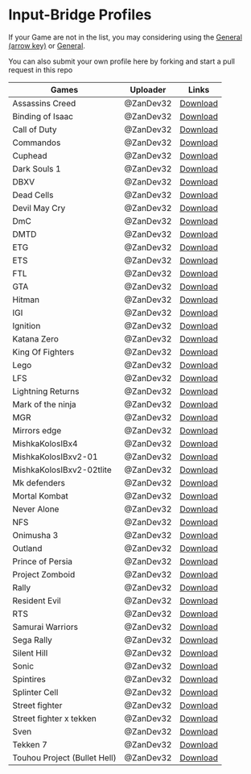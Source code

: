 # Input-Bridge Profiles

If your Game are not in the list, you may considering using the [General (arrow key)](https://raw.githubusercontent.com/olegos2/mobox/main/components/Input-Bridge-Profiles/General(arrow).ibp.7z) or [General](https://raw.githubusercontent.com/olegos2/mobox/main/components/Input-Bridge-Profiles/General.ibp.7z).

You can also submit your own profile here by forking and start a pull request in this repo

|       Games                     |   Uploader   |                                                             Links                                                                                  |
|---------------------------------|--------------|----------------------------------------------------------------------------------------------------------------------------------------------------|
|Assassins Creed                  |@ZanDev32 |[Download](https://raw.githubusercontent.com/olegos2/mobox/main/components/Input-Bridge-Profiles/Assassins%20Creed.ibp.7z)                     |
|Binding of Isaac                 |@ZanDev32 |[Download](https://raw.githubusercontent.com/olegos2/mobox/main/components/Input-Bridge-Profiles/Binding%20of%20Isaac.ibp.7z)                  |
|Call of Duty                     |@ZanDev32 |[Download](https://raw.githubusercontent.com/olegos2/mobox/main/components/Input-Bridge-Profiles/Call%20of%20Duty.ibp.7z)                      |
|Commandos                        |@ZanDev32 |[Download](https://raw.githubusercontent.com/olegos2/mobox/main/components/Input-Bridge-Profiles/Commandos.ibp.7z)                             |
|Cuphead                          |@ZanDev32 |[Download](https://raw.githubusercontent.com/olegos2/mobox/main/components/Input-Bridge-Profiles/Cuphead%20.ibp.7z)                            |
|Dark Souls 1                     |@ZanDev32 |[Download](https://raw.githubusercontent.com/olegos2/mobox/main/components/Input-Bridge-Profiles/Dark%20Souls%201.ibp.7z)                      |
|DBXV                             |@ZanDev32 |[Download](https://raw.githubusercontent.com/olegos2/mobox/main/components/Input-Bridge-Profiles/DBXV.ibp.7z)                                  |
|Dead Cells                       |@ZanDev32 |[Download](https://raw.githubusercontent.com/olegos2/mobox/main/components/Input-Bridge-Profiles/Dead%20Cells.ibp.7z)                          |
|Devil May Cry                    |@ZanDev32 |[Download](https://raw.githubusercontent.com/olegos2/mobox/main/components/Input-Bridge-Profiles/Devil%20May%20Cry.ibp.7z)                     |
|DmC                              |@ZanDev32 |[Download](https://raw.githubusercontent.com/olegos2/mobox/main/components/Input-Bridge-Profiles/DmC.ibp.7z)                                   |
|DMTD                             |@ZanDev32 |[Download](https://raw.githubusercontent.com/olegos2/mobox/main/components/Input-Bridge-Profiles/DMTD.ibp.7z)                                  |
|ETG                              |@ZanDev32 |[Download](https://raw.githubusercontent.com/olegos2/mobox/main/components/Input-Bridge-Profiles/ETG.ibp.7z)                                   |
|ETS                              |@ZanDev32 |[Download](https://raw.githubusercontent.com/olegos2/mobox/main/components/Input-Bridge-Profiles/ETS.ibp.7z)                                   |
|FTL                              |@ZanDev32 |[Download](https://raw.githubusercontent.com/olegos2/mobox/main/components/Input-Bridge-Profiles/FTL.ibp.7z)                                   |
|GTA                              |@ZanDev32 |[Download](https://raw.githubusercontent.com/olegos2/mobox/main/components/Input-Bridge-Profiles/GTA.ibp.7z)                                   |
|Hitman                           |@ZanDev32 |[Download](https://raw.githubusercontent.com/olegos2/mobox/main/components/Input-Bridge-Profiles/Hitman.ibp.7z)                                |
|IGI                              |@ZanDev32 |[Download](https://raw.githubusercontent.com/olegos2/mobox/main/components/Input-Bridge-Profiles/IGI.ibp.7z)                                   |
|Ignition                         |@ZanDev32 |[Download](https://raw.githubusercontent.com/olegos2/mobox/main/components/Input-Bridge-Profiles/Ignition.ibp.7z)                              |
|Katana Zero                      |@ZanDev32 |[Download](https://raw.githubusercontent.com/olegos2/mobox/main/components/Input-Bridge-Profiles/Katana%20Zero.ibp.7z)                         |
|King Of Fighters                 |@ZanDev32 |[Download](https://raw.githubusercontent.com/olegos2/mobox/main/components/Input-Bridge-Profiles/King%20Of%20Fighters.ibp.7z)                  |
|Lego                             |@ZanDev32 |[Download](https://raw.githubusercontent.com/olegos2/mobox/main/components/Input-Bridge-Profiles/Lego.ibp.7z)                                  |
|LFS                              |@ZanDev32 |[Download](https://raw.githubusercontent.com/olegos2/mobox/main/components/Input-Bridge-Profiles/LFS.ibp.7z)                                   |
|Lightning Returns                |@ZanDev32 |[Download](https://raw.githubusercontent.com/olegos2/mobox/main/components/Input-Bridge-Profiles/Lightning%20Returns.ibp.7z)                   |
|Mark of the ninja                |@ZanDev32 |[Download](https://raw.githubusercontent.com/olegos2/mobox/main/components/Input-Bridge-Profiles/Mark%20of%20the%20ninja.ibp.7z)               |
|MGR                              |@ZanDev32 |[Download](https://raw.githubusercontent.com/olegos2/mobox/main/components/Input-Bridge-Profiles/MGR.ibp.7z)                                   |
|Mirrors edge                     |@ZanDev32 |[Download](https://raw.githubusercontent.com/olegos2/mobox/main/components/Input-Bridge-Profiles/Mirrors%20edge.ibp.7z)                        |
|MishkaKolosIBx4                  |@ZanDev32 |[Download](https://raw.githubusercontent.com/olegos2/mobox/main/components/Input-Bridge-Profiles/MishkaKolosIBx4.ibp.7z)                       |
|MishkaKolosIBxv2-01              |@ZanDev32 |[Download](https://raw.githubusercontent.com/olegos2/mobox/main/components/Input-Bridge-Profiles/MishkaKolosIBxv2-01.ibp.7z)                   |
|MishkaKolosIBxv2-02tlite         |@ZanDev32 |[Download](https://raw.githubusercontent.com/olegos2/mobox/main/components/Input-Bridge-Profiles/MishkaKolosIBxv2-02tlite.ibp.7z)              |
|Mk defenders                     |@ZanDev32 |[Download](https://raw.githubusercontent.com/olegos2/mobox/main/components/Input-Bridge-Profiles/Mk%20defenders.ibp.7z)                        |
|Mortal Kombat                    |@ZanDev32 |[Download](https://raw.githubusercontent.com/olegos2/mobox/main/components/Input-Bridge-Profiles/Mortal%20Kombat.ibp.7z)                       |
|Never Alone                      |@ZanDev32 |[Download](https://raw.githubusercontent.com/olegos2/mobox/main/components/Input-Bridge-Profiles/Never%20Alone.ibp.7z)                         |
|NFS                              |@ZanDev32 |[Download](https://raw.githubusercontent.com/olegos2/mobox/main/components/Input-Bridge-Profiles/NFS.ibp.7z)                                   |
|Onimusha 3                       |@ZanDev32 |[Download](https://raw.githubusercontent.com/olegos2/mobox/main/components/Input-Bridge-Profiles/Onimusha%203.ibp.7z)                          |
|Outland                          |@ZanDev32 |[Download](https://raw.githubusercontent.com/olegos2/mobox/main/components/Input-Bridge-Profiles/Outland.ibp.7z)                               |
|Prince of Persia                 |@ZanDev32 |[Download](https://raw.githubusercontent.com/olegos2/mobox/main/components/Input-Bridge-Profiles/Prince%20of%20Persia.ibp.7z)                  |
|Project Zomboid                  |@ZanDev32 |[Download](https://raw.githubusercontent.com/olegos2/mobox/main/components/Input-Bridge-Profiles/Project%20Zomboid%20.ibp.7z)                  |
|Rally                            |@ZanDev32 |[Download](https://raw.githubusercontent.com/olegos2/mobox/main/components/Input-Bridge-Profiles/Rally.ibp.7z)                                 |
|Resident Evil                    |@ZanDev32 |[Download](https://raw.githubusercontent.com/olegos2/mobox/main/components/Input-Bridge-Profiles/Resident%20Evil%20.ibp.7z)                    |
|RTS                              |@ZanDev32 |[Download](https://raw.githubusercontent.com/olegos2/mobox/main/components/Input-Bridge-Profiles/RTS.ibp.7z)                                   |
|Samurai Warriors                 |@ZanDev32 |[Download](https://raw.githubusercontent.com/olegos2/mobox/main/components/Input-Bridge-Profiles/Samurai%20Warriors%20.ibp.7z)                 |
|Sega Rally                       |@ZanDev32 |[Download](https://raw.githubusercontent.com/olegos2/mobox/main/components/Input-Bridge-Profiles/Sega%20Rally.ibp.7z)                          |
|Silent Hill                      |@ZanDev32 |[Download](https://raw.githubusercontent.com/olegos2/mobox/main/components/Input-Bridge-Profiles/Silent%20Hill.ibp.7z)                         |
|Sonic                            |@ZanDev32 |[Download](https://raw.githubusercontent.com/olegos2/mobox/main/components/Input-Bridge-Profiles/Sonic.ibp.7z)                                 |
|Spintires                        |@ZanDev32 |[Download](https://raw.githubusercontent.com/olegos2/mobox/main/components/Input-Bridge-Profiles/Spintires.ibp.7z)                             |
|Splinter Cell                    |@ZanDev32 |[Download](https://raw.githubusercontent.com/olegos2/mobox/main/components/Input-Bridge-Profiles/Splinter%20Cell.ibp.7z)                       |
|Street fighter                   |@ZanDev32 |[Download](https://raw.githubusercontent.com/olegos2/mobox/main/components/Input-Bridge-Profiles/Street%20fighter.ibp.7z)                      |
|Street fighter x tekken          |@ZanDev32 |[Download](https://raw.githubusercontent.com/olegos2/mobox/main/components/Input-Bridge-Profiles/Street%20fighterx%20tekken.ibp.7z)            |
|Sven                             |@ZanDev32 |[Download](https://raw.githubusercontent.com/olegos2/mobox/main/components/Input-Bridge-Profiles/Sven.ibp.7z)                                  |
|Tekken 7                         |@ZanDev32 |[Download](https://raw.githubusercontent.com/olegos2/mobox/main/components/Input-Bridge-Profiles/Tekken%207.ibp.7z)                            |
|Touhou Project (Bullet Hell)     |@ZanDev32 |[Download](https://raw.githubusercontent.com/olegos2/mobox/main/components/Input-Bridge-Profiles/Touhou%20Project%20(Bullet%20Hell).ibp.7z)    |






















